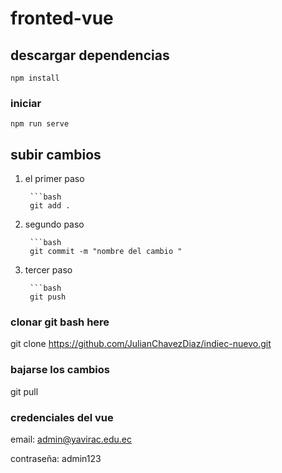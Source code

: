 # fronted-vue

## descargar dependencias
```
npm install
```

### iniciar
```
npm run serve
```

## subir cambios 
1. el primer paso
   
        ```bash
        git add .

2. segundo paso
   
        ```bash
        git commit -m "nombre del cambio "

3. tercer paso
   
        ```bash
        git push



### clonar  git bash here

git clone https://github.com/JulianChavezDiaz/indiec-nuevo.git


### bajarse los cambios  
git pull


### credenciales del vue

email: admin@yavirac.edu.ec

contraseña: admin123